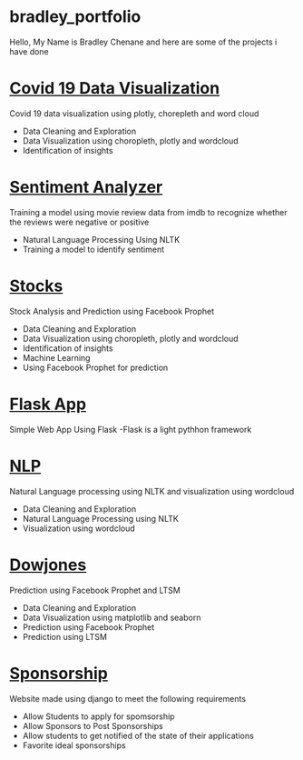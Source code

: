 # bradley_portfolio
Hello, My Name is Bradley Chenane and here are some of the projects i have done

# [Covid 19 Data Visualization](https://github.com/chenane88/Covid-19-Data-Visualization)
 Covid 19 data visualization using plotly, chorepleth and word cloud
 - Data Cleaning and Exploration
 - Data Visualization using choropleth, plotly and wordcloud
 - Identification of insights
 
 
# [Sentiment Analyzer](https://github.com/chenane88/Sentiment-Analyzer)
 Training a model using movie review data from imdb to recognize whether the reviews were negative or positive
 - Natural Language Processing Using NLTK
 - Training a model to identify sentiment
 
# [Stocks](https://github.com/chenane88/Stocks)
 Stock Analysis and Prediction using Facebook Prophet
 - Data Cleaning and Exploration
 - Data Visualization using choropleth, plotly and wordcloud
 - Identification of insights
 - Machine Learning
 - Using Facebook Prophet for prediction
 
# [Flask App](https://github.com/chenane88/Flask-App)
 Simple Web App Using Flask
 -Flask is a light pythhon framework
 
# [NLP](https://github.com/chenane88/NLP)
 Natural Language processing using NLTK and visualization using wordcloud
 - Data Cleaning and Exploration
 - Natural Language Processing using NLTK
 - Visualization using wordcloud

# [Dowjones](https://github.com/chenane88/Dowjones)
 Prediction using Facebook Prophet and LTSM
  - Data Cleaning and Exploration
 - Data Visualization using matplotlib and seaborn
 - Prediction using Facebook Prophet
 - Prediction using LTSM
 
# [Sponsorship](https://github.com/chenane88/Sponsorshipsite)
 Website made using django to meet the following requirements
 - Allow Students to apply for spomsorship
 - Allow Sponsors to Post Sponsorships
 - Allow students to get notified of the state of their applications
 - Favorite ideal sponsorships

